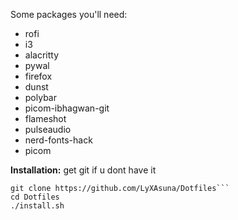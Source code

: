 Some packages you'll need:

- rofi
- i3
- alacritty
- pywal
- firefox
- dunst
- polybar
- picom-ibhagwan-git
- flameshot
- pulseaudio
- nerd-fonts-hack
- picom

**Installation:**
get git if u dont have it

```
git clone https://github.com/LyXAsuna/Dotfiles```
cd Dotfiles
./install.sh

